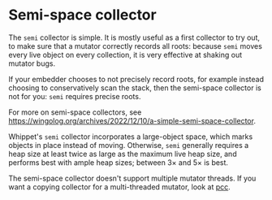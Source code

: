 # Semi-space collector

The `semi` collector is simple.  It is mostly useful as a first
collector to try out, to make sure that a mutator correctly records all
roots: because `semi` moves every live object on every collection, it is
very effective at shaking out mutator bugs.

If your embedder chooses to not precisely record roots, for example
instead choosing to conservatively scan the stack, then the semi-space
collector is not for you: `semi` requires precise roots.

For more on semi-space collectors, see
https://wingolog.org/archives/2022/12/10/a-simple-semi-space-collector.

Whippet's `semi` collector incorporates a large-object space, which
marks objects in place instead of moving.  Otherwise, `semi` generally
requires a heap size at least twice as large as the maximum live heap
size, and performs best with ample heap sizes; between 3× and 5× is
best.

The semi-space collector doesn't support multiple mutator threads.  If
you want a copying collector for a multi-threaded mutator, look at
[pcc](./collector-pcc.md).

